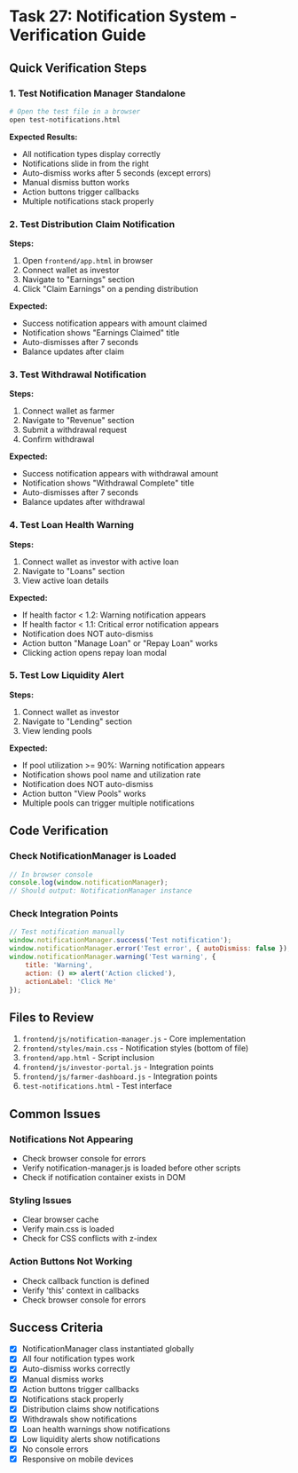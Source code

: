 # Task 27: Notification System - Verification Guide

## Quick Verification Steps

### 1. Test Notification Manager Standalone
```bash
# Open the test file in a browser
open test-notifications.html
```

**Expected Results:**
- All notification types display correctly
- Notifications slide in from the right
- Auto-dismiss works after 5 seconds (except errors)
- Manual dismiss button works
- Action buttons trigger callbacks
- Multiple notifications stack properly

### 2. Test Distribution Claim Notification

**Steps:**
1. Open `frontend/app.html` in browser
2. Connect wallet as investor
3. Navigate to "Earnings" section
4. Click "Claim Earnings" on a pending distribution

**Expected:**
- Success notification appears with amount claimed
- Notification shows "Earnings Claimed" title
- Auto-dismisses after 7 seconds
- Balance updates after claim

### 3. Test Withdrawal Notification

**Steps:**
1. Connect wallet as farmer
2. Navigate to "Revenue" section
3. Submit a withdrawal request
4. Confirm withdrawal

**Expected:**
- Success notification appears with withdrawal amount
- Notification shows "Withdrawal Complete" title
- Auto-dismisses after 7 seconds
- Balance updates after withdrawal


### 4. Test Loan Health Warning

**Steps:**
1. Connect wallet as investor with active loan
2. Navigate to "Loans" section
3. View active loan details

**Expected:**
- If health factor < 1.2: Warning notification appears
- If health factor < 1.1: Critical error notification appears
- Notification does NOT auto-dismiss
- Action button "Manage Loan" or "Repay Loan" works
- Clicking action opens repay loan modal

### 5. Test Low Liquidity Alert

**Steps:**
1. Connect wallet as investor
2. Navigate to "Lending" section
3. View lending pools

**Expected:**
- If pool utilization >= 90%: Warning notification appears
- Notification shows pool name and utilization rate
- Notification does NOT auto-dismiss
- Action button "View Pools" works
- Multiple pools can trigger multiple notifications

## Code Verification

### Check NotificationManager is Loaded
```javascript
// In browser console
console.log(window.notificationManager);
// Should output: NotificationManager instance
```

### Check Integration Points
```javascript
// Test notification manually
window.notificationManager.success('Test notification');
window.notificationManager.error('Test error', { autoDismiss: false });
window.notificationManager.warning('Test warning', {
    title: 'Warning',
    action: () => alert('Action clicked'),
    actionLabel: 'Click Me'
});
```

## Files to Review

1. `frontend/js/notification-manager.js` - Core implementation
2. `frontend/styles/main.css` - Notification styles (bottom of file)
3. `frontend/app.html` - Script inclusion
4. `frontend/js/investor-portal.js` - Integration points
5. `frontend/js/farmer-dashboard.js` - Integration points
6. `test-notifications.html` - Test interface

## Common Issues

### Notifications Not Appearing
- Check browser console for errors
- Verify notification-manager.js is loaded before other scripts
- Check if notification container exists in DOM

### Styling Issues
- Clear browser cache
- Verify main.css is loaded
- Check for CSS conflicts with z-index

### Action Buttons Not Working
- Check callback function is defined
- Verify 'this' context in callbacks
- Check browser console for errors

## Success Criteria

- [x] NotificationManager class instantiated globally
- [x] All four notification types work
- [x] Auto-dismiss works correctly
- [x] Manual dismiss works
- [x] Action buttons trigger callbacks
- [x] Notifications stack properly
- [x] Distribution claims show notifications
- [x] Withdrawals show notifications
- [x] Loan health warnings show notifications
- [x] Low liquidity alerts show notifications
- [x] No console errors
- [x] Responsive on mobile devices
